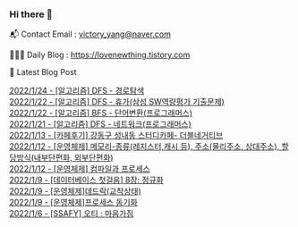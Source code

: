 ### Hi there 👋 

📬 Contact Email : victory_yang@naver.com 

👨🏻‍💻 Daily Blog : https://lovenewthing.tistory.com

🤩 Latest Blog Post

 [2022/1/24 - [알고리즘] DFS - 경로탐색](https://lovenewthing.tistory.com/92) <br>
[2022/1/22 - [알고리즘] DFS - 휴가(삼성 SW역량평가 기출문제)](https://lovenewthing.tistory.com/91) <br>
[2022/1/22 - [알고리즘] BFS - 단어변환(프로그래머스)](https://lovenewthing.tistory.com/89) <br>
[2022/1/21 - [알고리즘] DFS - 네트워크(프로그래머스)](https://lovenewthing.tistory.com/88) <br>
[2022/1/13 - [카페후기] 강동구 성내동 스터디카페- 더블네거티브](https://lovenewthing.tistory.com/87) <br>
[2022/1/12 - [운영체제] 메모리-종류(레지스터,캐시 등), 주소(물리주소, 상대주소), 할당방식(내부단편화, 외부단편화)](https://lovenewthing.tistory.com/86) <br>
[2022/1/12 - [운영체제] 컴파일과 프로세스](https://lovenewthing.tistory.com/85) <br>
[2022/1/9 - [데이터베이스 첫걸음] 8장: 정규화](https://lovenewthing.tistory.com/84) <br>
[2022/1/9 - [운영체제]데드락(교착상태)](https://lovenewthing.tistory.com/83) <br>
[2022/1/9 - [운영체제]프로세스 동기화](https://lovenewthing.tistory.com/82) <br>
[2022/1/6 - [SSAFY] 오티 : 마음가짐](https://lovenewthing.tistory.com/81) <br>
